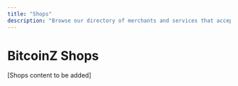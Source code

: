 ```yaml
---
title: "Shops"
description: "Browse our directory of merchants and services that accept BitcoinZ payments for their products and services"
---
```


# BitcoinZ Shops

[Shops content to be added]